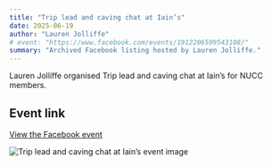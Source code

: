 ```yaml
---
title: "Trip lead and caving chat at Iain’s"
date: 2025-06-19
author: "Lauren Jolliffe"
# event: "https://www.facebook.com/events/1912206599543108/"
summary: "Archived Facebook listing hosted by Lauren Jolliffe."
---
```

Lauren Jolliffe organised Trip lead and caving chat at Iain’s for NUCC members.

## Event link

[View the Facebook event](https://www.facebook.com/events/1912206599543108/)

![Trip lead and caving chat at Iain’s event image](/trip/event-images/20250619_trip_lead_and_caving_chat_at_iains.jpg)
